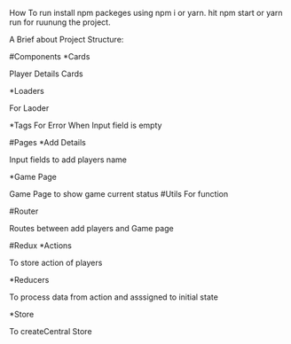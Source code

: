 How To run
install npm packeges using npm i or yarn.
hit npm start or yarn run for ruunung the project.


A Brief about Project Structure:

#Components
 *Cards

 Player Details Cards 

 *Loaders

 For Laoder

 *Tags
For Error When Input field is empty


#Pages
 *Add Details

 Input fields to add players name

 *Game Page

Game Page to show game current status
#Utils
For function 

#Router


Routes between add players and Game page



#Redux
 *Actions

 To store action of players

 *Reducers

 To process data from action and asssigned to initial state

 *Store

 To createCentral Store



